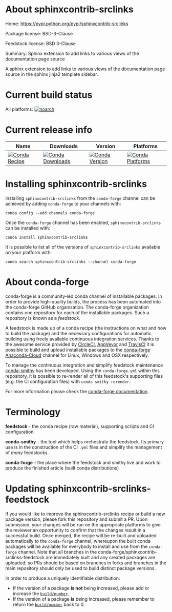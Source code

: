 About sphinxcontrib-srclinks
============================

Home: https://pypi.python.org/pypi/sphinxcontrib-srclinks

Package license: BSD-3-Clause

Feedstock license: BSD 3-Clause

Summary: Sphinx extension to add links to various views of the documentation page source

A sphinx extension to add links to various views of the documentation page
source in the sphinx jinja2 template sidebar.


Current build status
====================

All platforms:
[![noarch](https://img.shields.io/circleci/project/github/conda-forge/sphinxcontrib-srclinks-feedstock/master.svg?label=noarch)](https://circleci.com/gh/conda-forge/sphinxcontrib-srclinks-feedstock)

Current release info
====================

| Name | Downloads | Version | Platforms |
| --- | --- | --- | --- |
| [![Conda Recipe](https://img.shields.io/badge/recipe-sphinxcontrib--srclinks-green.svg)](https://anaconda.org/conda-forge/sphinxcontrib-srclinks) | [![Conda Downloads](https://img.shields.io/conda/dn/conda-forge/sphinxcontrib-srclinks.svg)](https://anaconda.org/conda-forge/sphinxcontrib-srclinks) | [![Conda Version](https://img.shields.io/conda/vn/conda-forge/sphinxcontrib-srclinks.svg)](https://anaconda.org/conda-forge/sphinxcontrib-srclinks) | [![Conda Platforms](https://img.shields.io/conda/pn/conda-forge/sphinxcontrib-srclinks.svg)](https://anaconda.org/conda-forge/sphinxcontrib-srclinks) |

Installing sphinxcontrib-srclinks
=================================

Installing `sphinxcontrib-srclinks` from the `conda-forge` channel can be achieved by adding `conda-forge` to your channels with:

```
conda config --add channels conda-forge
```

Once the `conda-forge` channel has been enabled, `sphinxcontrib-srclinks` can be installed with:

```
conda install sphinxcontrib-srclinks
```

It is possible to list all of the versions of `sphinxcontrib-srclinks` available on your platform with:

```
conda search sphinxcontrib-srclinks --channel conda-forge
```


About conda-forge
=================

conda-forge is a community-led conda channel of installable packages.
In order to provide high-quality builds, the process has been automated into the
conda-forge GitHub organization. The conda-forge organization contains one repository
for each of the installable packages. Such a repository is known as a *feedstock*.

A feedstock is made up of a conda recipe (the instructions on what and how to build
the package) and the necessary configurations for automatic building using freely
available continuous integration services. Thanks to the awesome service provided by
[CircleCI](https://circleci.com/), [AppVeyor](http://www.appveyor.com/)
and [TravisCI](https://travis-ci.org/) it is possible to build and upload installable
packages to the [conda-forge](https://anaconda.org/conda-forge)
[Anaconda-Cloud](http://docs.anaconda.org/) channel for Linux, Windows and OSX respectively.

To manage the continuous integration and simplify feedstock maintenance
[conda-smithy](http://github.com/conda-forge/conda-smithy) has been developed.
Using the ``conda-forge.yml`` within this repository, it is possible to re-render all of
this feedstock's supporting files (e.g. the CI configuration files) with ``conda smithy rerender``.

For more information please check the [conda-forge documentation](https://conda-forge.org/docs/).

Terminology
===========

**feedstock** - the conda recipe (raw material), supporting scripts and CI configuration.

**conda-smithy** - the tool which helps orchestrate the feedstock.
                   Its primary use is in the construction of the CI ``.yml`` files
                   and simplify the management of *many* feedstocks.

**conda-forge** - the place where the feedstock and smithy live and work to
                  produce the finished article (built conda distributions)


Updating sphinxcontrib-srclinks-feedstock
=========================================

If you would like to improve the sphinxcontrib-srclinks recipe or build a new
package version, please fork this repository and submit a PR. Upon submission,
your changes will be run on the appropriate platforms to give the reviewer an
opportunity to confirm that the changes result in a successful build. Once
merged, the recipe will be re-built and uploaded automatically to the
`conda-forge` channel, whereupon the built conda packages will be available for
everybody to install and use from the `conda-forge` channel.
Note that all branches in the conda-forge/sphinxcontrib-srclinks-feedstock are
immediately built and any created packages are uploaded, so PRs should be based
on branches in forks and branches in the main repository should only be used to
build distinct package versions.

In order to produce a uniquely identifiable distribution:
 * If the version of a package **is not** being increased, please add or increase
   the [``build/number``](http://conda.pydata.org/docs/building/meta-yaml.html#build-number-and-string).
 * If the version of a package **is** being increased, please remember to return
   the [``build/number``](http://conda.pydata.org/docs/building/meta-yaml.html#build-number-and-string)
   back to 0.